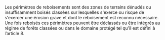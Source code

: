 Les périmètres de reboisements sont des zones de terrains dénudés ou insuffisamment boisés classées sur lesquelles s'exerce ou risque de s'exercer une érosion grave et dont le reboisement est reconnu nécessaire. Une fois reboisés ces périmètres peuvent être déclassés ou être intégrés au régime de forêts classées ou dans le domaine protégé tel qu'il est défini à l’article 8.